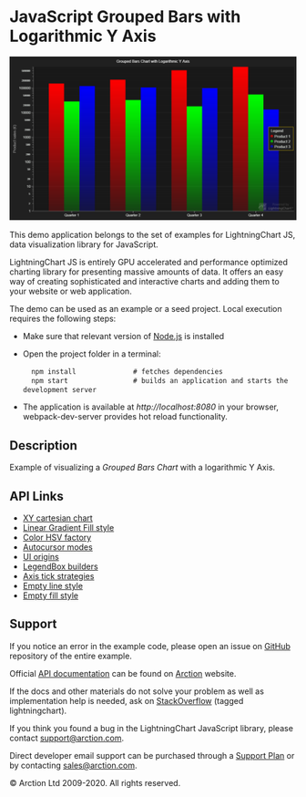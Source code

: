 # JavaScript Grouped Bars with Logarithmic Y Axis

![JavaScript Grouped Bars with Logarithmic Y Axis](logBars.png)

This demo application belongs to the set of examples for LightningChart JS, data visualization library for JavaScript.

LightningChart JS is entirely GPU accelerated and performance optimized charting library for presenting massive amounts of data. It offers an easy way of creating sophisticated and interactive charts and adding them to your website or web application.

The demo can be used as an example or a seed project. Local execution requires the following steps:

- Make sure that relevant version of [Node.js](https://nodejs.org/en/download/) is installed
- Open the project folder in a terminal:

        npm install              # fetches dependencies
        npm start                # builds an application and starts the development server

- The application is available at *http://localhost:8080* in your browser, webpack-dev-server provides hot reload functionality.


## Description

Example of visualizing a *Grouped Bars Chart* with a logarithmic Y Axis.

## API Links

* [XY cartesian chart]
* [Linear Gradient Fill style]
* [Color HSV factory]
* [Autocursor modes]
* [UI origins]
* [LegendBox builders]
* [Axis tick strategies]
* [Empty line style]
* [Empty fill style]


## Support

If you notice an error in the example code, please open an issue on [GitHub][0] repository of the entire example.

Official [API documentation][1] can be found on [Arction][2] website.

If the docs and other materials do not solve your problem as well as implementation help is needed, ask on [StackOverflow][3] (tagged lightningchart).

If you think you found a bug in the LightningChart JavaScript library, please contact support@arction.com.

Direct developer email support can be purchased through a [Support Plan][4] or by contacting sales@arction.com.

[0]: https://github.com/Arction/
[1]: https://www.arction.com/lightningchart-js-api-documentation/
[2]: https://www.arction.com
[3]: https://stackoverflow.com/questions/tagged/lightningchart
[4]: https://www.arction.com/support-services/

© Arction Ltd 2009-2020. All rights reserved.


[XY cartesian chart]: https://www.arction.com/lightningchart-js-api-documentation/v3.0.1/classes/chartxy.html
[Linear Gradient Fill style]: https://www.arction.com/lightningchart-js-api-documentation/v3.0.1/classes/lineargradientfill.html
[Color HSV factory]: https://www.arction.com/lightningchart-js-api-documentation/v3.0.1/globals.html#colorhsv
[Autocursor modes]: https://www.arction.com/lightningchart-js-api-documentation/v3.0.1/enums/autocursormodes.html
[UI origins]: https://www.arction.com/lightningchart-js-api-documentation/v3.0.1/globals.html#uiorigins
[LegendBox builders]: https://www.arction.com/lightningchart-js-api-documentation/v3.0.1/globals.html#legendboxbuilders
[Axis tick strategies]: https://www.arction.com/lightningchart-js-api-documentation/v3.0.1/globals.html#axistickstrategies
[Empty line style]: https://www.arction.com/lightningchart-js-api-documentation/v3.0.1/globals.html#emptyline
[Empty fill style]: https://www.arction.com/lightningchart-js-api-documentation/v3.0.1/globals.html#emptyfill

